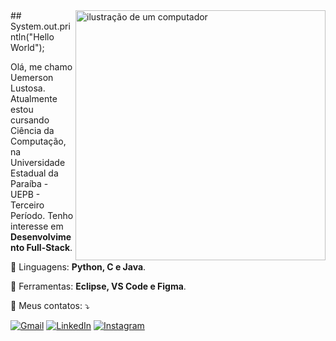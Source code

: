 <img src="https://raw.githubusercontent.com/MicaelliMedeiros/micaellimedeiros/master/image/computer-illustration.png" alt="ilustração de um computador" min-width="400px" max-width="400px" width="400px" align="right">
## System.out.println("Hello World");

<p align="left"> 
  Olá, me chamo Uemerson Lustosa.
  Atualmente estou cursando Ciência da Computação, na Universidade Estadual da Paraíba - UEPB - Terceiro Período.
  Tenho interesse em <strong>Desenvolvimento Full-Stack</strong>.<br>
</p>

<p align="left">
  🦄 Linguagens: <strong>Python, C e Java</strong>.<br>
</p>

<p align="left">
  💼 Ferramentas: <strong>Eclipse, VS Code e Figma</strong>.<br>
</p>

<p align="left">
  💌 Meus contatos: ⤵️
</p>

<p align="left">
  <a href="#" title="Gmail">
  <img src="https://img.shields.io/badge/-Gmail-FF0000?style=flat-square&labelColor=FF0000&logo=gmail&logoColor=white&link=uemerson.luustosa@gmail.com" alt="Gmail"/></a>
  <a href="#" title="LinkedIn">
  <img src="https://img.shields.io/badge/-Linkedin-0e76a8?style=flat-square&logo=Linkedin&logoColor=white&link=https://www.linkedin.com/in/uemerson-lustosa" alt="LinkedIn"/></a>
  <a href="#" title="Instagram">
  <img src="https://img.shields.io/badge/-Instagram-DF0174?style=flat-square&labelColor=DF0174&logo=instagram&logoColor=white&link=https://instagram.com/@lustosauz" alt="Instagram"/></a>
</p>
